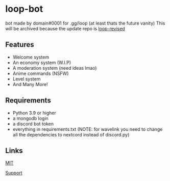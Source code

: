 # loop-bot

bot made by domain#0001 for .gg/loop (at least thats the future vanity)
This will be archived because the update repo is [loop-revised](https://github.com/Potatopy/loop-revised)

## Features

- Welcome system
- An economy system (W.I.P)
- A moderation system (need ideas lmao)
- Anime commands (NSFW)
- Level system
- And Many More!

## Requirements

- Python 3.9 or higher
- a mongodb login
- a discord bot token
- everything in requirements.txt (NOTE: for wavelink you need to change all the dependencies to nextcord instead of discord.py)

## Links

[MIT](https://choosealicense.com/licenses/mit/)

[Support](https://discord.gg/9j8qcsVFQX)
